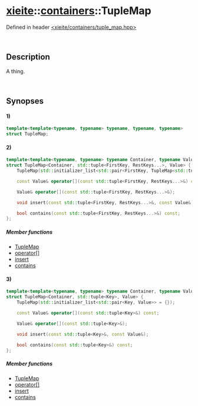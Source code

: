 # [xieite](../../xieite.md)\:\:[containers](../../containers.md)\:\:TupleMap
Defined in header [<xieite/containers/tuple_map.hpp>](../../../include/xieite/containers/tuple_map.hpp)

&nbsp;

## Description
A thing.

&nbsp;

## Synopses
#### 1)
```cpp
template<template<typename, typename> typename, typename, typename>
struct TupleMap;
```
#### 2)
```cpp
template<template<typename, typename> typename Container, typename Value, typename FirstKey, typename... RestKeys>
struct TupleMap<Container, std::tuple<FirstKey, RestKeys...>, Value> {
    TupleMap(std::initializer_list<std::pair<FirstKey, TupleMap<std::tuple<RestKeys...>, Value>>> = {});

    const Value& operator[](const std::tuple<FirstKey, RestKeys...>&) const;

    Value& operator[](const std::tuple<FirstKey, RestKeys...>&);

    void insert(const std::tuple<FirstKey, RestKeys...>&, const Value&);

    bool contains(const std::tuple<FirstKey, RestKeys...>&) const;
};
```
##### Member functions
- [TupleMap](./structures/tuple_map/2/operators/constructor.md)
- [operator\[\]](./structures/tuple_map/2/operators/array_subscript.md)
- [insert](./structures/tuple_map/2/insert.md)
- [contains](./structures/tuple_map/2/contains.md)
#### 3)
```cpp
template<template<typename, typename> typename Container, typename Value, typename Key>
struct TupleMap<Container, std::tuple<Key>, Value> {
    TupleMap(std::initializer_list<std::pair<Key, Value>> = {});

    const Value& operator[](const std::tuple<Key>&) const;

    Value& operator[](const std::tuple<Key>&);

    void insert(const std::tuple<Key>&, const Value&);

    bool contains(const std::tuple<Key>&) const;
};
```
##### Member functions
- [TupleMap](./structures/tuple_map/3/operators/constructor.md)
- [operator\[\]](./structures/tuple_map/3/operators/array_subscript.md)
- [insert](./structures/tuple_map/3/insert.md)
- [contains](./structures/tuple_map/3/contains.md)
